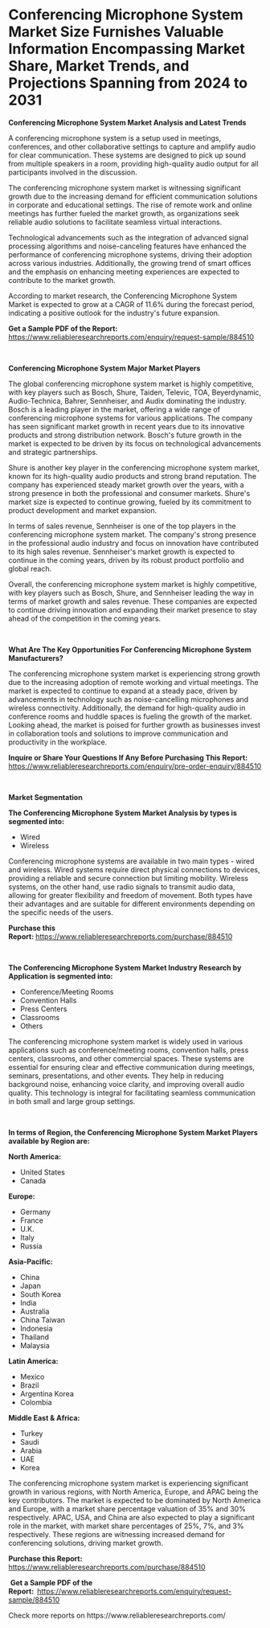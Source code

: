 <p><h1>Conferencing Microphone System Market Size Furnishes Valuable Information Encompassing Market Share, Market Trends, and Projections Spanning from 2024 to 2031</h1></p><p><strong>Conferencing Microphone System Market Analysis and Latest Trends</strong></p>
<p><p>A conferencing microphone system is a setup used in meetings, conferences, and other collaborative settings to capture and amplify audio for clear communication. These systems are designed to pick up sound from multiple speakers in a room, providing high-quality audio output for all participants involved in the discussion. </p><p>The conferencing microphone system market is witnessing significant growth due to the increasing demand for efficient communication solutions in corporate and educational settings. The rise of remote work and online meetings has further fueled the market growth, as organizations seek reliable audio solutions to facilitate seamless virtual interactions. </p><p>Technological advancements such as the integration of advanced signal processing algorithms and noise-canceling features have enhanced the performance of conferencing microphone systems, driving their adoption across various industries. Additionally, the growing trend of smart offices and the emphasis on enhancing meeting experiences are expected to contribute to the market growth.</p><p>According to market research, the Conferencing Microphone System Market is expected to grow at a CAGR of 11.6% during the forecast period, indicating a positive outlook for the industry's future expansion.</p></p>
<p><strong>Get a Sample PDF of the Report:&nbsp;</strong> <a href="https://www.reliableresearchreports.com/enquiry/request-sample/884510">https://www.reliableresearchreports.com/enquiry/request-sample/884510</a></p>
<p>&nbsp;</p>
<p><strong>Conferencing Microphone System Major Market Players</strong></p>
<p><p>The global conferencing microphone system market is highly competitive, with key players such as Bosch, Shure, Taiden, Televic, TOA, Beyerdynamic, Audio-Technica, Bahrer, Sennheiser, and Audix dominating the industry. Bosch is a leading player in the market, offering a wide range of conferencing microphone systems for various applications. The company has seen significant market growth in recent years due to its innovative products and strong distribution network. Bosch's future growth in the market is expected to be driven by its focus on technological advancements and strategic partnerships.</p><p>Shure is another key player in the conferencing microphone system market, known for its high-quality audio products and strong brand reputation. The company has experienced steady market growth over the years, with a strong presence in both the professional and consumer markets. Shure's market size is expected to continue growing, fueled by its commitment to product development and market expansion.</p><p>In terms of sales revenue, Sennheiser is one of the top players in the conferencing microphone system market. The company's strong presence in the professional audio industry and focus on innovation have contributed to its high sales revenue. Sennheiser's market growth is expected to continue in the coming years, driven by its robust product portfolio and global reach.</p><p>Overall, the conferencing microphone system market is highly competitive, with key players such as Bosch, Shure, and Sennheiser leading the way in terms of market growth and sales revenue. These companies are expected to continue driving innovation and expanding their market presence to stay ahead of the competition in the coming years.</p></p>
<p>&nbsp;</p>
<p><strong>What Are The Key Opportunities For Conferencing Microphone System Manufacturers?</strong></p>
<p><p>The conferencing microphone system market is experiencing strong growth due to the increasing adoption of remote working and virtual meetings. The market is expected to continue to expand at a steady pace, driven by advancements in technology such as noise-cancelling microphones and wireless connectivity. Additionally, the demand for high-quality audio in conference rooms and huddle spaces is fueling the growth of the market. Looking ahead, the market is poised for further growth as businesses invest in collaboration tools and solutions to improve communication and productivity in the workplace.</p></p>
<p><strong>Inquire or Share Your Questions If Any Before Purchasing This Report:</strong> <a href="https://www.reliableresearchreports.com/enquiry/pre-order-enquiry/884510">https://www.reliableresearchreports.com/enquiry/pre-order-enquiry/884510</a></p>
<p>&nbsp;</p>
<p><strong>Market Segmentation</strong></p>
<p><strong>The Conferencing Microphone System Market Analysis by types is segmented into:</strong></p>
<p><ul><li>Wired</li><li>Wireless</li></ul></p>
<p><p>Conferencing microphone systems are available in two main types - wired and wireless. Wired systems require direct physical connections to devices, providing a reliable and secure connection but limiting mobility. Wireless systems, on the other hand, use radio signals to transmit audio data, allowing for greater flexibility and freedom of movement. Both types have their advantages and are suitable for different environments depending on the specific needs of the users.</p></p>
<p><strong>Purchase this Report:&nbsp;</strong><a href="https://www.reliableresearchreports.com/purchase/884510">https://www.reliableresearchreports.com/purchase/884510</a></p>
<p>&nbsp;</p>
<p><strong>The Conferencing Microphone System Market Industry Research by Application is segmented into:</strong></p>
<p><ul><li>Conference/Meeting Rooms</li><li>Convention Halls</li><li>Press Centers</li><li>Classrooms</li><li>Others</li></ul></p>
<p><p>The conferencing microphone system market is widely used in various applications such as conference/meeting rooms, convention halls, press centers, classrooms, and other commercial spaces. These systems are essential for ensuring clear and effective communication during meetings, seminars, presentations, and other events. They help in reducing background noise, enhancing voice clarity, and improving overall audio quality. This technology is integral for facilitating seamless communication in both small and large group settings.</p></p>
<p>&nbsp;</p>
<p><strong>In terms of Region, the Conferencing Microphone System Market Players available by Region are:</strong></p>
<p>
    <p> <strong> North America: </strong>
        <ul>
            <li>United States</li>
            <li>Canada</li>
        </ul>
        </p> 
    <p> <strong> Europe: </strong>
        <ul>
            <li>Germany</li>
            <li>France</li>
            <li>U.K.</li>
            <li>Italy</li>
            <li>Russia</li>
        </ul>
        </p> 
    <p> <strong> Asia-Pacific: </strong>
        <ul>
            <li>China</li>
            <li>Japan</li>
            <li>South Korea</li>
            <li>India</li>
            <li>Australia</li>
            <li>China Taiwan</li>
            <li>Indonesia</li>
            <li>Thailand</li>
            <li>Malaysia</li>
        </ul>
        </p> 
    <p> <strong> Latin America: </strong>
        <ul>
            <li>Mexico</li>
            <li>Brazil</li>
            <li>Argentina Korea</li>
            <li>Colombia</li>
        </ul>
        </p> 
    <p> <strong> Middle East & Africa: </strong>
        <ul>
            <li>Turkey</li>
            <li>Saudi</li>
            <li>Arabia</li>
            <li>UAE</li>
            <li>Korea</li>
        </ul>
    </p>
    </p>
<p><p>The conferencing microphone system market is experiencing significant growth in various regions, with North America, Europe, and APAC being the key contributors. The market is expected to be dominated by North America and Europe, with a market share percentage valuation of 35% and 30% respectively. APAC, USA, and China are also expected to play a significant role in the market, with market share percentages of 25%, 7%, and 3% respectively. These regions are witnessing increased demand for conferencing solutions, driving market growth.</p></p>
<p><strong>Purchase this Report: </strong><a href="https://www.reliableresearchreports.com/purchase/884510">https://www.reliableresearchreports.com/purchase/884510</a></p>
<p>&nbsp;<strong>Get a Sample PDF of the Report:&nbsp;&nbsp;</strong><a href="https://www.reliableresearchreports.com/enquiry/request-sample/884510">https://www.reliableresearchreports.com/enquiry/request-sample/884510</a></p>
<p><strong></strong></p>
<p>Check more reports on https://www.reliableresearchreports.com/</p>